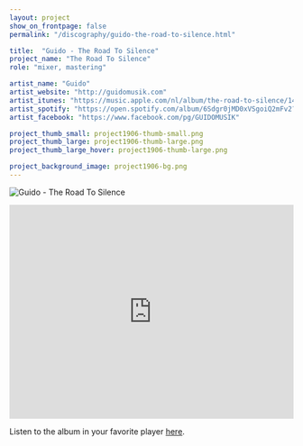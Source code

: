 ```yaml
---
layout: project
show_on_frontpage: false
permalink: "/discography/guido-the-road-to-silence.html"

title:  "Guido - The Road To Silence"
project_name: "The Road To Silence"
role: "mixer, mastering"

artist_name: "Guido"
artist_website: "http://guidomusik.com"
artist_itunes: "https://music.apple.com/nl/album/the-road-to-silence/1483460067?l=en"
artist_spotify: "https://open.spotify.com/album/6Sdgr0jMD0xVSgoiQ2mFv2?si=PRt69K7IQZO-i8xB1qzClQ"
artist_facebook: "https://www.facebook.com/pg/GUIDOMUSIK"

project_thumb_small: project1906-thumb-small.png
project_thumb_large: project1906-thumb-large.png
project_thumb_large_hover: project1906-thumb-large.png

project_background_image: project1906-bg.png
---
```


![Guido - The Road To Silence](../../img/project1906-image01.png)

<iframe src="https://open.spotify.com/embed/album/6Sdgr0jMD0xVSgoiQ2mFv2" width="100%" height="380" frameborder="0" allowtransparency="true" allow="encrypted-media"></iframe>

Listen to the album in your favorite player [here](https://bit.ly/2WTgQDG).


